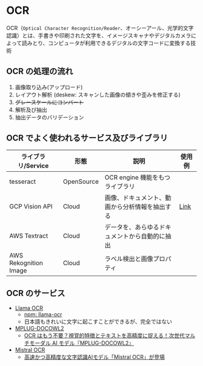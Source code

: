 # OCR

OCR（`Optical Character Recognition/Reader`、オーシーアール、光学的文字認識）とは、手書きや印刷された文字を、イメージスキャナやデジタルカメラによって読みとり、コンピュータが利用できるデジタルの文字コードに変換する技術

## OCR の処理の流れ

1. 画像取り込み(アップロード)
2. レイアウト解析 (deskew: スキャンした画像の傾きや歪みを修正する)
3. ~~グレースケールにコンバート~~
4. 解析及び抽出
5. 抽出データのバリデーション

## OCR でよく使われるサービス及びライブラリ

| ライブラリ/Service    | 形態       | 説明                                           | 使用例                                           |
| --------------------- | ---------- | ---------------------------------------------- | ------------------------------------------------ |
| tesseract             | OpenSource | OCR engine 機能をもつライブラリ                |                                                  |
| GCP Vision API        | Cloud      | 画像、ドキュメント、動画から分析情報を抽出する | [Link](https://note.com/newbees/n/n39f67f6daff0) |
| AWS Textract          | Cloud      | データを、あらゆるドキュメントから自動的に抽出 |                                                  |
| AWS Rekognition Image | Cloud      | ラベル検出と画像プロパティ                     |                                                  |

## OCR のサービス

- [Llama OCR](https://llamaocr.com/)
  - [npm: llama-ocr](https://github.com/Nutlope/llama-ocr)
  - 日本語もきれいに文字に起こすことができるが、完全ではない
- [MPLUG-DOCOWL2](https://github.com/X-PLUG/mPLUG-DocOwl)
  - [OCR はもう不要？視覚的特徴とテキストを高精度に捉える！次世代マルチモーダル AI モデル『MPLUG-DOCOWL2』](https://qiita.com/ryosuke_ohori/items/34581692852b8b406139)
- [Mistral OCR](https://mistral.ai/news/mistral-ocr)
  - [高速かつ高精度な文字認識AIモデル「Mistral OCR」が登場](https://gigazine.net/news/20250307-mistral-ocr/)
